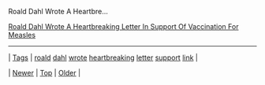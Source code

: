 <!--
title: Roald Dahl Wrote A Heartbreaking Letter In Support Of Vaccination For Measles
date: 2020-06-28T15:27:00.065Z
tags: roald, dahl, wrote, heartbreaking, letter, support, link
-->


Roald Dahl Wrote A Heartbre...

[Roald Dahl Wrote A Heartbreaking Letter In Support Of Vaccination For Measles](http://www.buzzfeed.com/alanwhite/roald-dahls-heartbreaking-letter-in-support-of-vaccination-h)

<!--BOTTOM-POST-NAVIGATION-->
---

| [Tags](tags.md) | [roald](tag-roald.md) [dahl](tag-dahl.md) [wrote](tag-wrote.md) [heartbreaking](tag-heartbreaking.md) [letter](tag-letter.md) [support](tag-support.md) [link](tag-link.md) |

| [Newer](109822187439.md) | [Top](index.md) | [Older](110078933339.md) |